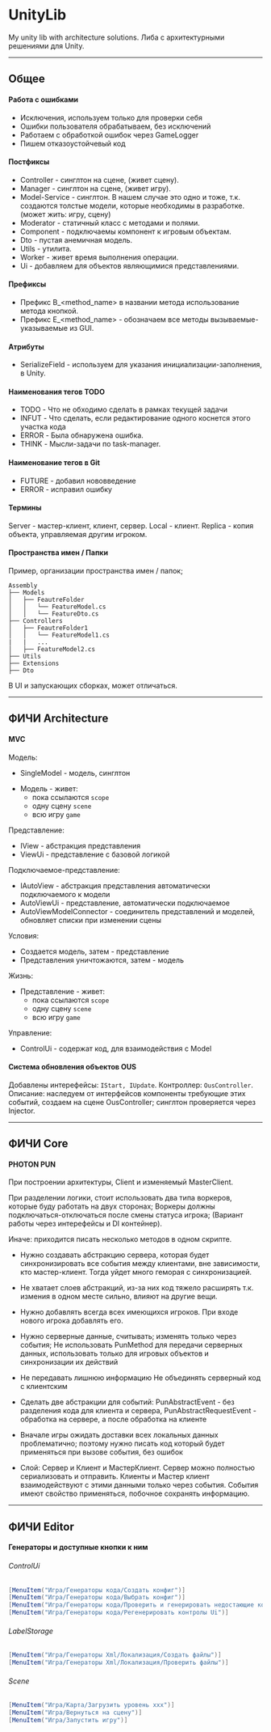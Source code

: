 # UnityLib
My unity lib with architecture solutions. 
Либа с архитектурными решениями для Unity. 

---
## Общее

#### Работа с ошибками
- Исключения, используем только для проверки себя
- Ошибки пользователя обрабатываем, без исключений
- Работаем с обработкой ошибок через GameLogger
- Пишем отказоустойчевый код

#### Постфиксы
- Controller - синглтон на сцене, (живет сцену).
- Manager - синглтон на сцене, (живет игру).
- Model-Service - синглтон. В нашем случае это одно и тоже, т.к. создаются толстые модели, которые необходимы в разработке. (может жить: игру, сцену)
- Moderator - статичный класс с методами и полями.
- Component - подключаемы компонент к игровым объектам.
- Dto - пустая анемичная модель.
- Utils - утилита.
- Worker - живет время выполнения операции.
- Ui - добавляем для объектов являющимися представлениями.

#### Префиксы
- Префикс B_<method_name> в названии метода использование метода кнопкой.
- Префикс E_<method_name> - обозначаем все методы вызываемые-указываемые из GUI.

#### Атрибуты
- SerializeField - используем для указания инициализации-заполнения, в Unity.

#### Наименования тегов TODO
* TODO - Что не обходимо сделать в рамках текущей задачи
* INFUT - Что сделать, если редактирование одного коснется этого участка кода
* ERROR - Была обнаружена ошибка.
* THINK - Мысли-задачи по task-manager.

#### Наименование тегов в Git
- FUTURE - добавил нововведение
- ERROR - исправил ошибку

#### Термины
Server - мастер-клиент, клиент, сервер.
Local - клиент.
Replica - копия объекта, управляемая другим игроком.

#### Пространства имен / Папки

Пример, организации пространства имен / папок;

```
Assembly
├── Models
│   ├── FeautreFolder
│   │   └── FeatureModel.cs
│   │   └── FeatureDto.cs
├── Controllers
│   ├── FeautreFolder1
│   │   └── FeatureModel1.cs
|   |   ...
│   ├── FeatureModel2.cs
├── Utils
├── Extensions
├── Dto
```

В UI и запускающих сборках, может отличаться.

---
## ФИЧИ Architecture

#### MVC

Модель:   
- SingleModel - модель, синглтон

* Модель - живет:
	- пока ссылаются ```scope```
	- одну сцену ```scene```
	- всю игру ```game```

Представление:
- IView - абстракция представления
- ViewUi - представление с базовой логикой

Подключаемое-представление:
- IAutoView - абстракция представления автоматически подключаемого к модели
- AutoViewUi - представление, автоматически подключаемое
- AutoViewModelConnector - соединитель представлений и моделей, обновляет списки при изменении сцены

Условия: 
+ Создается модель, затем - представление
+ Представления уничтожаются, затем - модель

Жизнь:
* Представление - живет:
	- пока ссылаются ```scope```
	- одну сцену ```scene```
	- всю игру ```game```

Управление:
- ControlUi - содержат код, для взаимодействия с Model

#### Система обновления объектов OUS

Добавлены интерефейсы: ```IStart, IUpdate```.
Контроллер: ```OusController```.
Описание: наследуем от интерфейсов компоненты требующие этих событий, создаем на сцене OusController; синглтон проверяется через Injector.

---
## ФИЧИ Core

#### PHOTON PUN
При построении архитектуры, Client и изменяемый MasterClient.

При разделении логики, стоит использовать два типа воркеров, которые буду работать на двух сторонах;
Воркеры должны подключаться-отключаться после смены статуса игрока;
(Вариант работы через интерефейсы и DI контейнер).

Иначе: приходится писать несколько методов в одном скрипте.

* Нужно создавать абстракцию сервера, которая будет синхронизировать все события между клиентами,
вне зависимости, кто мастер-клиент. Тогда уйдет много геморая с синхронизацией.

* Не хватает слоев абстракций, из-за них код тяжело расширять т.к. измения в одном месте сильно, влияют на другие вещи.

* Нужно добавлять всегда всех имеющихся игроков.
  При входе нового игрока добавлять его. 

* Нужно серверные данные, считывать;
  изменять только через события;
  Не использовать PunMethod для передачи серверных данных, использовать только для игровых объектов и синхронизации их действий 

* Не передавать лишнюю информацию
  Не объединять серверный код с клиентским 

* Сделать две абстракции для событий: PunAbstractEvent - без разделения кода для клиента и сервера, 
  PunAbstractRequestEvent - обработка на сервере, а после обработка на клиенте 
* Вначале игры ожидать доставки всех локальных данных проблематично; поэтому нужно 
  писать код который будет применяться при вызове события, без ошибок

* Слой: Сервер и Клиент и МастерКлиент.
  Сервер можно полностью сериализовать и отправить.
  Клиенты и Мастер клиент взаимодействуют с этими данными только через события.
  События имеют свойство применяться, побочное сохранять информацию.

---
## ФИЧИ Editor

#### Генераторы и доступные кнопки к ним

###### ControlUi

``` C#
[MenuItem("Игра/Генераторы кода/Создать конфиг")]
[MenuItem("Игра/Генераторы кода/Выбрать конфиг")]
[MenuItem("Игра/Генераторы кода/Проверить и генерировать недостающие контролы")]
[MenuItem("Игра/Генераторы кода/Регенерировать контролы Ui")]
```

###### LabelStorage

``` C#
[MenuItem("Игра/Генераторы Xml/Локализация/Создать файлы")]
[MenuItem("Игра/Генераторы Xml/Локализация/Проверить файлы")]
```

###### Scene

``` C#
[MenuItem("Игра/Карта/Загрузить уровень xxx")]
[MenuItem("Игра/Вернуться на сцену")]  
[MenuItem("Игра/Запустить игру")]
```


